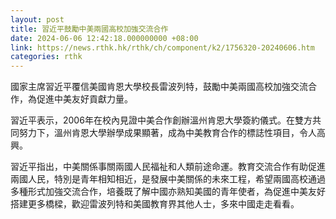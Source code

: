 ```yaml
---
layout: post
title: 習近平鼓勵中美兩國高校加強交流合作
date: 2024-06-06 12:42:18.000000000 +08:00
link: https://news.rthk.hk/rthk/ch/component/k2/1756320-20240606.htm
categories: rthk
---
```


國家主席習近平覆信美國肯恩大學校長雷波列特，鼓勵中美兩國高校加強交流合作，為促進中美友好貢獻力量。

習近平表示，2006年在校內見證中美合作創辦溫州肯恩大學簽約儀式。在雙方共同努力下，溫州肯恩大學辦學成果顯著，成為中美教育合作的標誌性項目，令人高興。

習近平指出，中美關係事關兩國人民福祉和人類前途命運。教育交流合作有助促進兩國人民，特別是青年相知相近，是發展中美關係的未來工程，希望兩國高校通過多種形式加強交流合作，培養既了解中國亦熟知美國的青年使者，為促進中美友好搭建更多橋樑，歡迎雷波列特和美國教育界其他人士，多來中國走走看看。
